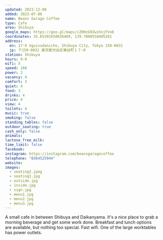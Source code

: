 ```yaml
---
updated: 2023-12-08
added: 2023-07-06
name: Beans Garage Coffee
type: Cafe
area: Shibuya
google_maps: https://goo.gl/maps/cZHHzG9ZwxSnjFVo8
coordinates: 35.65391658836469, 139.7000558405281
address:
  en: 17-9 Uguisudanicho, Shibuya City, Tokyo 150-0032
  jp: 〒150-0032 東京都渋谷区鶯谷町１７−9
station: Shibuya
hours: 9-0
wifi: 5
speed: 160
power: 2
vacancy: 4
comfort: 3
quiet: 4
food: 3
drinks: 4
price: 4
view: 4
toilets: 4
music: true
smoking: false
standing_tables: false
outdoor_seating: true
cash_only: false
animals: 
lactose_free_milk: 
time_limit: false
facebook: 
instagram: https://instagram.com/beansgaragecoffee
telephone: "0364525944"
website: 
images:
  - seating2.jpeg
  - seating1.jpg
  - outside.jpg
  - inside.jpg
  - sign.jpg
  - menu1.jpg
  - menu2.jpg
  - menu3.jpg
---
```


A small cafe in between Shibuya and Daikanyama. It's a nice place to grab a morning beverage and get some work done. Breakfast and lunch options are available, but nothing too special. Fast wifi. One of the large worktables has power outlets.
